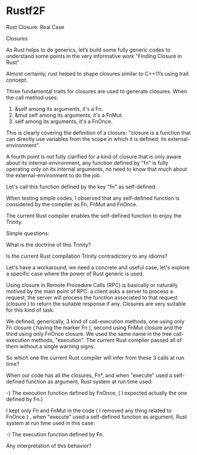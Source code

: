 # Rustf2F
Rust Closure: Real Case


Closures

As Rust helps to do generics, let’s build some fully generic codes to understand some points in the very informative work "Finding Closure in Rust" . 

Almost certainly, rust helped to shape closures similar to C++11’s using trait concept. 

Three fundamental traits for closures are used to generate closures. When the call method uses: 

1) &self among its arguments, it's a Fn. 
2) &mut self among its arguments, it's a FnMut.
3) self among its arguments, it's a FnOnce. 

This is clearly covering the definition of a closure: "closure is a function that can directly use variables from the scope in which it is defined, its external-environment". 

A fourth point is not fully clarified for a kind of closure that is only aware about its internal-environment, any function defined by "fn" is fully operating only on its internal arguments, no need to know that much about the external-environment to do the job. 

Let's call this function defined by the key "fn" as self-defined. 

When testing simple codes, I observed that any self-defined function is considered by the compiler as Fn, FnMut and FnOnce. 

The current Rust compiler enables the self-defined function to enjoy the Trinity. 

Simple questions: 

What is the doctrine of this Trinity? 

Is the current Rust compilation Trinity contradictory to any idioms? 

Let's have a workaround, we need a concrete and useful case, let's explore a specific case where the power of Rust generic is used. 

Using closure in Remote Procedure Calls (RPC) is basically or naturally motived by the main point of RPC: a client asks a server to process a request, the server will process the function associated to that request (closure ) to return the suitable response if any. Closures are very suitable for this kind of task. 

We defined, generically, 3 kind of call-execution methods, one using only Fn closure ( having the marker Fn ), second using FnMut closure and the third using only FnOnce closure. We used the same name in the tree call-execution methods, "execution". The current Rust compiler passed all of them without a single warning signs. 

So which one the current Rust compiler will infer from these 3 calls at run time? 

When our code has all the closures, Fn*, and when "execute" used a self-defined function as argument, Rust system at run time used: 

-) The execution function defined by FnOnce, ( I expected actually the one defined by Fn.) 

I kept only Fn and FnMut in the code ( I removed any thing related to FnOnce ) , when "execute" used a self-defined function as argument, Rust system at run time used in this case: 

-) The execution function defined by Fn. 

Any interpretation of this behavior? 
